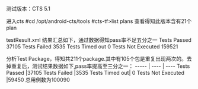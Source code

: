 测试版本：CTS 5.1
 
进入cts
#cd /opt/android-cts/tools
#cts-tf>list plans    查看得知此版本含有21个plan

testResult.xml  结果汇总如下，通过数据得知pass率不足五分之一
Tests Passed	37105
Tests Failed	3535
Tests Timed out	0
Tests Not Executed	159521

分析Test Package，得知共211个package.其中有105个包是重复出现两次的。去掉重复后，测试结果数据如下,pass率提高至三分之一：
----- | ---- | ----
Tests Passed	|37105
Tests Failed	|3535
Tests Timed out|	0
Tests Not Executed |59450	总用例数为100090

